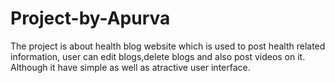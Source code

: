 # Project-by-Apurva
The project is about health blog website which is used to post health related information, user can edit blogs,delete blogs and also post videos on it.
Although it have simple as well as atractive user interface.
